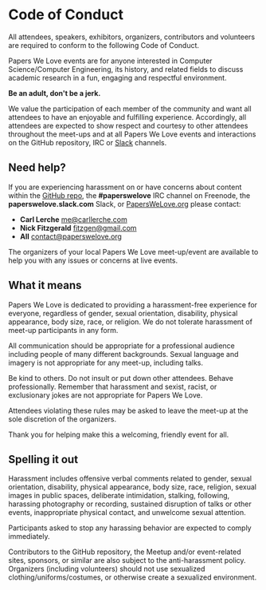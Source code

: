# Code of Conduct

All attendees, speakers, exhibitors, organizers, contributors and volunteers are required to conform to the following Code of Conduct.

Papers We Love events are for anyone interested in Computer Science/Computer Engineering, its history, and related fields to discuss academic research in a fun, engaging and respectful environment.

**Be an adult, don't be a jerk.**

We value the participation of each member of the community and want all attendees to have an enjoyable and fulfilling experience. Accordingly, all attendees are expected to show respect and courtesy to other attendees throughout the meet-ups and at all Papers We Love events and interactions on the GitHub repository, IRC or [Slack](https://paperswelove.slack.com/messages/general/) channels.

Need help?
----------

If you are experiencing harassment on or have concerns about content within the [GitHub repo](https://github.com/papers-we-love/papers-we-love), the **#paperswelove** IRC channel on Freenode, the **paperswelove.slack.com** Slack, or [PapersWeLove.org](http://paperswelove.org) please contact:

- **Carl Lerche** [me@carllerche.com](mailto:me@carllerche.com)
- **Nick Fitzgerald** [fitzgen@gmail.com](mailto:fitzgen@gmail.com)
- **All** [contact@paperswelove.org](mailto:contact@paperswelove.org)

The organizers of your local Papers We Love meet-up/event are available to help you with any issues or concerns at live events.

What it means
-------------

Papers We Love is dedicated to providing a harassment-free experience for everyone, regardless of gender, sexual orientation, disability, physical appearance, body size, race, or religion. We do not tolerate harassment of meet-up participants in any form.

All communication should be appropriate for a professional audience including people of many different backgrounds. Sexual language and imagery is not appropriate for any meet-up, including talks.

Be kind to others. Do not insult or put down other attendees. Behave professionally. Remember that harassment and sexist, racist, or exclusionary jokes are not appropriate for Papers We Love.

Attendees violating these rules may be asked to leave the meet-up at the sole discretion of the organizers.

Thank you for helping make this a welcoming, friendly event for all.

Spelling it out
---------------

Harassment includes offensive verbal comments related to gender, sexual orientation, disability, physical appearance, body size, race, religion, sexual images in public spaces, deliberate intimidation, stalking, following, harassing photography or recording, sustained disruption of talks or other events, inappropriate physical contact, and unwelcome sexual attention.

Participants asked to stop any harassing behavior are expected to comply immediately.

Contributors to the GitHub repository, the Meetup and/or event-related sites, sponsors, or similar are also subject to the anti-harassment policy. Organizers (including volunteers) should not use sexualized clothing/uniforms/costumes, or otherwise create a sexualized environment.
